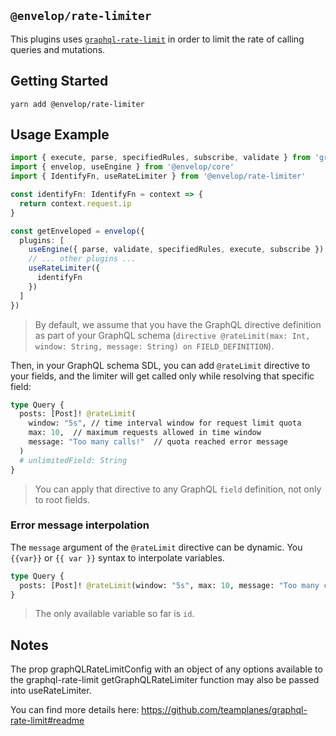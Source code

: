## `@envelop/rate-limiter`

This plugins uses [`graphql-rate-limit`](https://github.com/teamplanes/graphql-rate-limit#readme) in
order to limit the rate of calling queries and mutations.

## Getting Started

```
yarn add @envelop/rate-limiter
```

## Usage Example

```ts
import { execute, parse, specifiedRules, subscribe, validate } from 'graphql'
import { envelop, useEngine } from '@envelop/core'
import { IdentifyFn, useRateLimiter } from '@envelop/rate-limiter'

const identifyFn: IdentifyFn = context => {
  return context.request.ip
}

const getEnveloped = envelop({
  plugins: [
    useEngine({ parse, validate, specifiedRules, execute, subscribe }),
    // ... other plugins ...
    useRateLimiter({
      identifyFn
    })
  ]
})
```

> By default, we assume that you have the GraphQL directive definition as part of your GraphQL
> schema (`directive @rateLimit(max: Int, window: String, message: String) on FIELD_DEFINITION`).

Then, in your GraphQL schema SDL, you can add `@rateLimit` directive to your fields, and the limiter
will get called only while resolving that specific field:

```graphql
type Query {
  posts: [Post]! @rateLimit(
    window: "5s", // time interval window for request limit quota
    max: 10,  // maximum requests allowed in time window
    message: "Too many calls!"  // quota reached error message
  )
  # unlimitedField: String
}
```

> You can apply that directive to any GraphQL `field` definition, not only to root fields.

### Error message interpolation

The `message` argument of the `@rateLimit` directive can be dynamic. You `{{var}}` or `{{ var }}`
syntax to interpolate variables.

```graphql
type Query {
  posts: [Post]! @rateLimit(window: "5s", max: 10, message: "Too many calls made by {{ id }}")
}
```

> The only available variable so far is `id`.

## Notes

The prop graphQLRateLimitConfig with an object of any options available to the graphql-rate-limit
getGraphQLRateLimiter function may also be passed into useRateLimiter.

You can find more details here: https://github.com/teamplanes/graphql-rate-limit#readme

